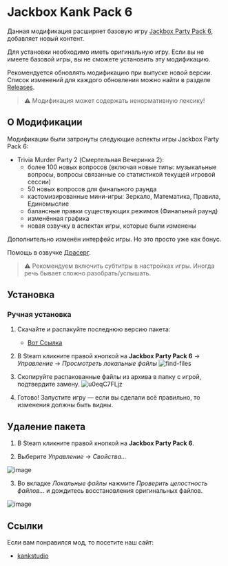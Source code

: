 # Jackbox Kank Pack 6
Данная модификация расширяет базовую игру [Jackbox Party Pack 6](https://store.steampowered.com/app/1005300/The_Jackbox_Party_Pack_6/), добавляет новый контент.

Для установки необходимо иметь оригинальную игру. Если вы не имеете базовой игры, вы не сможете установить эту модификацию.

Рекомендуется обновлять модификацию при выпуске новой версии. Список изменений для каждого обновления можно найти в разделе [Releases](https://github.com/lindan133/jackbox-kank-pack-6/releases).

> ⚠ Модификация может содержать ненормативную лексику!

## О Модификации
Модификации были затронуты следующие аспекты игры Jackbox Party Pack 6:
+ Trivia Murder Party 2 (Смертельная Вечеринка 2):
    + более 100 новых вопросов (включая новые типы: музыкальные вопросы, вопросы связанные со статистикой текущей игровой сессии)
    + 50 новых вопросов для финального раунда
    + кастомизированные мини-игры: Зеркало, Математика, Правила, Единомыслие 
    + балансные правки существующих режимов (Финальный раунд)
    + изменённая графика
    + новая озвучку в аспектах игры, которые были изменены

Дополнительно изменён интерфейс игры. Но это просто уже как бонус.

Помощь в озвучке [Драсерг](https://www.youtube.com/@%D0%94%D1%80%D0%B0%D1%81%D0%B5%D1%80%D0%B3/).

> ⚠ Рекомендуем включить субтитры в настройках игры. Иногда речь бывает сложно разобрать/услышать.

## Установка
### Ручная установка
1. Скачайте и распакуйте последнюю версию пакета:
    + [Вот Ссылка](https://drive.google.com/file/d/1ql1dXvCVdIUV7EsLMR1G2FxlP7VyIGCM/view?usp=sharing)

2. В Steam кликните правой кнопкой на **Jackbox Party Pack 6** → _Управление_ → _Просмотреть локальные файлы_
![find-files](https://user-images.githubusercontent.com/40625769/133881777-34a63150-6665-462b-9d98-76fd787d23a8.gif)

3. Скопируйте распакованные файлы из архива в папку с игрой, подтвердите замену.
![u0eqC7FLjz](https://user-images.githubusercontent.com/18620902/135361970-91c7e9af-84f1-4984-abac-a67404f5d612.gif)

4. Готово! Запустите игру — если вы сделали всё правильно, то изменения должны быть видны.

## Удаление пакета
1. В Steam кликните правой кнопкой на **Jackbox Party Pack 6**.

2. Выберите _Управление_ → _Свойства..._

![image](https://user-images.githubusercontent.com/18620902/135362254-add89bea-8ec6-4a7c-b5ed-70ab03641eb6.png)

3. Во вкладке _Локальные файлы_ нажмите _Проверить целостность файлов..._ и дождитесь восстановления оригинальных файлов.

![image](https://user-images.githubusercontent.com/18620902/135362194-81e37ac6-a8f6-456a-9347-be2bdc6a50fd.png)

## Ссылки
Если вам понравился мод, то посетите наш сайт:
- [kankstudio](http://kankstudio.ru/index.html)
